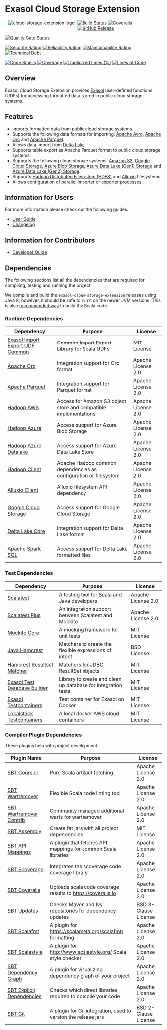 # Exasol Cloud Storage Extension

<img alt="cloud-storage-extension logo" src="doc/images/cloud-storage-etl-udfs_128x128.png" style="float:left; padding:0px 10px 10px 10px;"/>

[![Build Status](https://github.com/exasol/cloud-storage-extension/actions/workflows/ci-build.yml/badge.svg)](https://github.com/exasol/cloud-storage-extension/actions/workflows/ci-build.yml)
[![Coveralls](https://img.shields.io/coveralls/exasol/cloud-storage-extension.svg)](https://coveralls.io/github/exasol/cloud-storage-extension)
[![GitHub Release](https://img.shields.io/github/release/exasol/cloud-storage-extension.svg?logo=github)](https://github.com/exasol/cloud-storage-extension/releases/latest)

[![Quality Gate Status](https://sonarcloud.io/api/project_badges/measure?project=com.exasol%3Acloud-storage-extension&metric=alert_status)](https://sonarcloud.io/dashboard?id=com.exasol%3Acloud-storage-extension)

[![Security Rating](https://sonarcloud.io/api/project_badges/measure?project=com.exasol%3Acloud-storage-extension&metric=security_rating)](https://sonarcloud.io/dashboard?id=com.exasol%3Acloud-storage-extension)
[![Reliability Rating](https://sonarcloud.io/api/project_badges/measure?project=com.exasol%3Acloud-storage-extension&metric=reliability_rating)](https://sonarcloud.io/dashboard?id=com.exasol%3Acloud-storage-extension)
[![Maintainability Rating](https://sonarcloud.io/api/project_badges/measure?project=com.exasol%3Acloud-storage-extension&metric=sqale_rating)](https://sonarcloud.io/dashboard?id=com.exasol%3Acloud-storage-extension)
[![Technical Debt](https://sonarcloud.io/api/project_badges/measure?project=com.exasol%3Acloud-storage-extension&metric=sqale_index)](https://sonarcloud.io/dashboard?id=com.exasol%3Acloud-storage-extension)

[![Code Smells](https://sonarcloud.io/api/project_badges/measure?project=com.exasol%3Acloud-storage-extension&metric=code_smells)](https://sonarcloud.io/dashboard?id=com.exasol%3Acloud-storage-extension)
[![Coverage](https://sonarcloud.io/api/project_badges/measure?project=com.exasol%3Acloud-storage-extension&metric=coverage)](https://sonarcloud.io/dashboard?id=com.exasol%3Acloud-storage-extension)
[![Duplicated Lines (%)](https://sonarcloud.io/api/project_badges/measure?project=com.exasol%3Acloud-storage-extension&metric=duplicated_lines_density)](https://sonarcloud.io/dashboard?id=com.exasol%3Acloud-storage-extension)
[![Lines of Code](https://sonarcloud.io/api/project_badges/measure?project=com.exasol%3Acloud-storage-extension&metric=ncloc)](https://sonarcloud.io/dashboard?id=com.exasol%3Acloud-storage-extension)

## Overview

Exasol Cloud Storage Extension provides [Exasol][exasol] user-defined functions
(UDFs) for accessing formatted data stored in public cloud storage systems.

## Features

* Imports formatted data from public cloud storage systems.
* Supports the following data formats for importing: [Apache Avro][avro],
  [Apache Orc][orc] and [Apache Parquet][parquet].
* Allows data import from [Delta Lake](https://delta.io/).
* Supports table export as Apache Parquet format to public cloud storage
  systems.
* Supports the following cloud storage systems: [Amazon S3][s3], [Google Cloud
  Storage][gcs], [Azure Blob Storage][azure-blob], [Azure Data Lake (Gen1)
  Storage][azure-data-lake] and [Azure Data Lake (Gen2)
  Storage][azure-data-lake-gen2].
* Supports [Hadoop Distributed Filesystem (HDFS)][hdfs] and
  [Alluxio][alluxio-overview-link] filesystems.
* Allows configuration of parallel importer or exporter processes.

## Information for Users

For more information please check out the following guides.

* [User Guide](doc/user_guide/user_guide.md)
* [Changelog](doc/changes/changelog.md)

## Information for Contributors

* [Developer Guide][developer-guide]

## Dependencies

The following sections list all the dependencies that are required for
compiling, testing and running the project.

We compile and build the `exasol-cloud-storage-extension` releases using Java 8;
however, it should be safe to run it on the newer JVM versions. This is also
[recommended way][jdk-compatibility] to build the Scala code.

### Runtime Dependencies

| Dependency                                  | Purpose                                                         | License            |
|---------------------------------------------|-----------------------------------------------------------------|--------------------|
| [Exasol Import Export UDF Common][ieudf]    | Common Import Export Library for Scala UDFs                     | MIT License        |
| [Apache Orc][orc]                           | Integration support for Orc format                              | Apache License 2.0 |
| [Apache Parquet][parquet]                   | Integration support for Parquet format                          | Apache License 2.0 |
| [Hadoop AWS][hadoop-aws-link]               | Access for Amazon S3 object store and compatible implementations| Apache License 2.0 |
| [Hadoop Azure][hadoop-azr-link]             | Access support for Azure Blob Storage                           | Apache License 2.0 |
| [Hadoop Azure Datalake][hadoop-azrlake-link]| Access support for Azure Data Lake Store                        | Apache License 2.0 |
| [Hadoop Client][hadoop-client-link]         | Apache Hadoop common dependencies as configuration or filesystem| Apache License 2.0 |
| [Alluxio Client][alluxio-client-link]       | Alluxio filesystem API dependency                               | Apache License 2.0 |
| [Google Cloud Storage][gcs-connectors-link] | Access support for Google Cloud Storage                         | Apache License 2.0 |
| [Delta Lake Core][delta-io]                 | Integration support for Delta Lake format                       | Apache License 2.0 |
| [Apache Spark SQL][spark-sql]               | Access support for Delta Lake formatted files                   | Apache License 2.0 |

### Test Dependencies

| Dependency                                  | Purpose                                                         | License            |
|---------------------------------------------|-----------------------------------------------------------------|--------------------|
| [Scalatest][scalatest-link]                 | A testing tool for Scala and Java developers                    | Apache License 2.0 |
| [Scalatest Plus][scalatestplus-link]        | An integration support between Scalatest and Mockito            | Apache License 2.0 |
| [Mockito Core][mockitocore-link]            | A mocking framework for unit tests                              | MIT License        |
| [Java Hamcrest][hamcrest-link]              | Matchers to create the flexible expressions of intent           | BSD License        |
| [Hamcrest Resultset Matcher][exars-link]    | Matchers for JDBC ResultSet objects                             | MIT License        |
| [Exasol Test Database Builder][tddb-link]   | Library to create and clean up database for integration tests   | MIT License        |
| [Exasol Testcontainers][exacontainers-link] | Test container for Exasol on Docker                             | MIT License        |
| [Localstack Testcontainers][localstack-link]| A local docker AWS cloud containers                             | MIT License        |

### Compiler Plugin Dependencies

These plugins help with project development.

| Plugin Name                                 | Purpose                                                         | License              |
|---------------------------------------------|-----------------------------------------------------------------|----------------------|
| [SBT Coursier][sbt-coursier-link]           | Pure Scala artifact fetching                                    | Apache License 2.0   |
| [SBT Wartremover][sbt-wartremover-link]     | Flexible Scala code linting tool                                | Apache License 2.0   |
| [SBT Wartremover Contrib][sbt-wcontrib-link]| Community managed additional warts for wartremover              | Apache License 2.0   |
| [SBT Assembly][sbt-assembly-link]           | Create fat jars with all project dependencies                   | MIT License          |
| [SBT API Mappings][sbt-apimapping-link]     | A plugin that fetches API mappings for common Scala libraries   | Apache License 2.0   |
| [SBT Scoverage][sbt-scoverage-link]         | Integrates the scoverage code coverage library                  | Apache License 2.0   |
| [SBT Coveralls][sbt-coveralls-link]         | Uploads scala code coverage results to https://coveralls.io     | Apache License 2.0   |
| [SBT Updates][sbt-updates-link]             | Checks Maven and Ivy repositories for dependency updates        | BSD 3-Clause License |
| [SBT Scalafmt][sbt-scalafmt-link]           | A plugin for https://scalameta.org/scalafmt/ formatting         | Apache License 2.0   |
| [SBT Scalastyle][sbt-style-link]            | A plugin for http://www.scalastyle.org/ Scala style checker     | Apache License 2.0   |
| [SBT Dependency Graph][sbt-depgraph-link]   | A plugin for visualizing dependency graph of your project       | Apache License 2.0   |
| [SBT Explicit Dependencies][sbt-expdep-link]| Checks which direct libraries required to compile your code     | Apache License 2.0   |
| [SBT Git][sbt-git-link]                     | A plugin for Git integration, used to version the release jars  | BSD 2-Clause License |

[exasol]: https://www.exasol.com/en/
[ieudf]: https://github.com/exasol/import-export-udf-common-scala
[avro]: https://avro.apache.org/
[orc]: https://orc.apache.org/
[parquet]: https://parquet.apache.org/
[delta-io]: https://delta.io/
[spark-sql]: https://spark.apache.org/sql/
[s3]: https://aws.amazon.com/s3/
[gcs]: https://cloud.google.com/storage/
[azure-blob]: https://azure.microsoft.com/en-us/services/storage/blobs/
[azure-data-lake]: https://azure.microsoft.com/en-us/solutions/data-lake/
[azure-data-lake-gen2]: https://azure.microsoft.com/en-us/services/storage/data-lake-storage/
[hadoop-aws-link]: https://hadoop.apache.org/docs/current/hadoop-aws/tools/hadoop-aws/index.html
[hadoop-azr-link]: https://hadoop.apache.org/docs/current/hadoop-azure/index.html
[hadoop-azrlake-link]: https://hadoop.apache.org/docs/current/hadoop-azure-datalake/index.html
[hadoop-client-link]: https://github.com/apache/hadoop/tree/trunk/hadoop-client-modules
[hdfs]: https://hadoop.apache.org/docs/r1.2.1/hdfs_design.html
[alluxio-client-link]: https://docs.alluxio.io/os/user/stable/en/api/FS-API.html
[alluxio-overview-link]: https://docs.alluxio.io/os/user/stable/en/Overview.html
[gcs-connectors-link]: https://cloud.google.com/dataproc/docs/concepts/connectors/cloud-storage
[jdk-compatibility]: https://docs.scala-lang.org/overviews/jdk-compatibility/overview.html#running-versus-compiling
[scalatest-link]: http://www.scalatest.org/
[scalatestplus-link]: https://github.com/scalatest/scalatestplus-mockito
[mockitocore-link]: https://site.mockito.org/
[hamcrest-link]: http://hamcrest.org/JavaHamcrest/
[exars-link]: https://github.com/exasol/hamcrest-resultset-matcher
[tddb-link]: https://github.com/exasol/test-db-builder-java
[exacontainers-link]: https://github.com/exasol/exasol-testcontainers
[localstack-link]: https://www.testcontainers.org/modules/localstack
[sbt-coursier-link]: https://github.com/coursier/coursier
[sbt-wartremover-link]: http://github.com/puffnfresh/wartremover
[sbt-wcontrib-link]: http://github.com/wartremover/wartremover-contrib
[sbt-assembly-link]: https://github.com/sbt/sbt-assembly
[sbt-apimapping-link]: https://github.com/ThoughtWorksInc/sbt-api-mappings
[sbt-scoverage-link]: http://github.com/scoverage/sbt-scoverage
[sbt-coveralls-link]: https://github.com/scoverage/sbt-coveralls
[sbt-updates-link]: http://github.com/rtimush/sbt-updates
[sbt-scalafmt-link]: https://github.com/lucidsoftware/neo-sbt-scalafmt
[sbt-style-link]: https://github.com/scalastyle/scalastyle-sbt-plugin
[sbt-depgraph-link]: https://github.com/jrudolph/sbt-dependency-graph
[sbt-git-link]: https://github.com/sbt/sbt-git
[sbt-expdep-link]: https://github.com/cb372/sbt-explicit-dependencies
[developer-guide]: https://github.com/exasol/import-export-udf-common-scala/blob/master/doc/development/developer_guide.md
